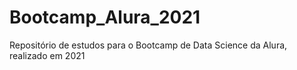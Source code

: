 # Bootcamp_Alura_2021
Repositório de estudos para o Bootcamp de Data Science da Alura, realizado em 2021
